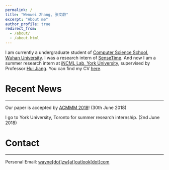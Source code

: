 ```yaml
---
permalink: /
title: "Wenwei Zhang, 张文蔚"
excerpt: "About me"
author_profile: true
redirect_from: 
  - /about/
  - /about.html
---
```


I am currently a undergraduate student of [Computer Science School, Wuhan University](http://cs.whu.edu.cn/). I was a research intern of [SenseTime](https://www.sensetime.com/). And now I am a summer research intern at [iNCML Lab, York University](https://wiki.eecs.yorku.ca/lab/MLL/start), supervised by Professor [Hui Jiang](https://wiki.eecs.yorku.ca/user/hj/). You can find my CV [here](/files/resume.pdf).

Recent News
========
------------------------
Our paper is accepted by [ACMMM 2018](http://www.acmmm.org/2018/)! (30th June 2018)

I go to York University, Toronto for summer research internship. (2nd June 2018)

Contact
========
------------------------
Personal Email: [wayne[dot]zw[at]outlook[dot]com](wayne.zw@outlook.com)
